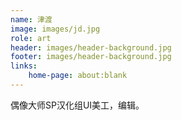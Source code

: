 ```yaml
---
name: 津渡
image: images/jd.jpg
role: art
header: images/header-background.jpg
footer: images/header-background.jpg
links:
    home-page: about:blank
---
```


偶像大师SP汉化组UI美工，编辑。